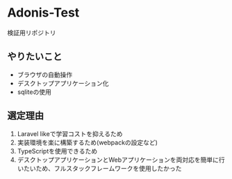 # Adonis-Test
検証用リポジトリ

## やりたいこと
- ブラウザの自動操作
- デスクトップアプリケーション化
- sqliteの使用

## 選定理由
1. Laravel likeで学習コストを抑えるため
2. 実装環境を楽に構築するため(webpackの設定など)
3. TypeScriptを使用できるため
4. デスクトップアプリケーションとWebアプリケーションを両対応を簡単に行いたいため、フルスタックフレームワークを使用したかった
